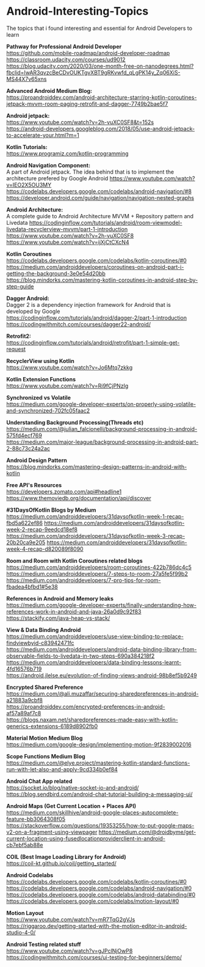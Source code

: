 # Android-Interesting-Topics
The topics that i found interesting and essential for Android Developers to learn

**Pathway for Professional Android Developer** <br/>
https://github.com/mobile-roadmap/android-developer-roadmap<br/>
 https://classroom.udacity.com/courses/ud9012<br/>
 https://blog.udacity.com/2020/03/one-month-free-on-nanodegrees.html?fbclid=IwAR3qvzcBeCDvOUKTgvXBT9gRKvwfd_qLgPK14y_Zq06XiS-MS44X7v65xns

**Advanced Android Medium Blog:** <br/>
https://proandroiddev.com/android-architecture-starring-kotlin-coroutines-jetpack-mvvm-room-paging-retrofit-and-dagger-7749b2bae5f7

**Android jetpack:** <br/>
https://www.youtube.com/watch?v=2h-vuXC0SF8&t=152s <br/>
https://android-developers.googleblog.com/2018/05/use-android-jetpack-to-accelerate-your.html?m=1

**Kotlin Tutorials:** <br/>
https://www.programiz.com/kotlin-programming

**Android Navigation Component:** <br/>
A part of Android jetpack. The idea behind that is to implement the architecture prefered by Google Android
https://www.youtube.com/watch?v=IEO2X5OU3MY <br/>
https://codelabs.developers.google.com/codelabs/android-navigation/#8 <br/>
https://developer.android.com/guide/navigation/navigation-nested-graphs

**Android Architecture:** <br/>
A complete guide to Android Architecture MVVM + Repository pattern and Livedata 
 https://codinginflow.com/tutorials/android/room-viewmodel-livedata-recyclerview-mvvm/part-1-introduction <br/>
 https://www.youtube.com/watch?v=2h-vuXC0SF8 <br/>
 https://www.youtube.com/watch?v=ijXjCtCXcN4

**Kotlin Coroutines** <br/>
https://codelabs.developers.google.com/codelabs/kotlin-coroutines/#0 <br/>
https://medium.com/androiddevelopers/coroutines-on-android-part-i-getting-the-background-3e0e54d20bb <br/>
https://blog.mindorks.com/mastering-kotlin-coroutines-in-android-step-by-step-guide

**Dagger Android:** <br/>
Dagger 2 is a dependency injection framework for Android that is developed by Google <br/>
https://codinginflow.com/tutorials/android/dagger-2/part-1-introduction <br/>
https://codingwithmitch.com/courses/dagger22-android/

**Retrofit2:** <br/>
https://codinginflow.com/tutorials/android/retrofit/part-1-simple-get-request

**RecyclerView using Kotlin** <br/>
https://www.youtube.com/watch?v=Jo6Mtq7zkkg

**Kotlin Extension Functions** <br/>
https://www.youtube.com/watch?v=Ri9fCjPNzIg

**Synchronized vs Volatile** <br/>
https://medium.com/google-developer-experts/on-properly-using-volatile-and-synchronized-702fc05faac2

**Understanding Background Processing(Threads etc)** <br/>
https://medium.com/@julian_falcionelli/background-processing-in-android-575fd4ecf769 <br/>
https://medium.com/major-league/background-processing-in-android-part-2-88c73c24a2ac

**Android Design Pattern** <br/>
https://blog.mindorks.com/mastering-design-patterns-in-android-with-kotlin

**Free API's Resources** <br/>
https://developers.zomato.com/api#headline1 <br/>
https://www.themoviedb.org/documentation/api/discover

**#31DaysOfKotlin Blogs by Medium** <br/>
https://medium.com/androiddevelopers/31daysofkotlin-week-1-recap-fbd5a622ef86
https://medium.com/androiddevelopers/31daysofkotlin-week-2-recap-9eedcd18ef8
https://medium.com/androiddevelopers/31daysofkotlin-week-3-recap-20b20ca9e205
https://medium.com/androiddevelopers/31daysofkotlin-week-4-recap-d820089f8090

**Room and Room with Kotlin Coroutines related blogs** <br/>
https://medium.com/androiddevelopers/room-coroutines-422b786dc4c5
https://medium.com/androiddevelopers/7-steps-to-room-27a5fe5f99b2 <br/>
https://medium.com/androiddevelopers/7-pro-tips-for-room-fbadea4bfbd1#5e38

**References in Android and Memory leaks** <br/>
https://medium.com/google-developer-experts/finally-understanding-how-references-work-in-android-and-java-26a0d9c92f83 <br/>
https://stackify.com/java-heap-vs-stack/

**View & Data Binding Android** <br/>
https://medium.com/androiddevelopers/use-view-binding-to-replace-findviewbyid-c83942471fc <br/>
https://medium.com/androiddevelopers/android-data-binding-library-from-observable-fields-to-livedata-in-two-steps-690a384218f2 <br/>
https://medium.com/androiddevelopers/data-binding-lessons-learnt-4fd16576b719 <br/>
https://android.jlelse.eu/evolution-of-finding-views-android-98b8ef5b9249

**Encrypted Shared Preference** <br/>
https://medium.com/@ali.muzaffar/securing-sharedpreferences-in-android-a21883a9cbf8<br/>
https://proandroiddev.com/encrypted-preferences-in-android-af57a89af7c8 <br/>
https://blogs.naxam.net/sharedpreferences-made-easy-with-kotlin-generics-extensions-6189d8902fb0

**Material Motion Medium Blog** <br/>
https://medium.com/google-design/implementing-motion-9f2839002016

**Scope Functions Medium Blog** <br/>
https://medium.com/@elye.project/mastering-kotlin-standard-functions-run-with-let-also-and-apply-9cd334b0ef84

**Android Chat App related** <br/>
https://socket.io/blog/native-socket-io-and-android/<br/>
https://blog.sendbird.com/android-chat-tutorial-building-a-messaging-ui/

**Android Maps (Get Current Location + Places API)** <br/>
https://medium.com/skillhive/android-google-places-autocomplete-feature-bb3064308f05 <br/>
 https://stackoverflow.com/questions/19353255/how-to-put-google-maps-v2-on-a-fragment-using-viewpager
 https://medium.com/@droidbyme/get-current-location-using-fusedlocationproviderclient-in-android-cb7ebf5ab88e

**COIL (Best Image Loading Library for Android)** <br/>
https://coil-kt.github.io/coil/getting_started/

**Android Codelabs** <br/>
https://codelabs.developers.google.com/codelabs/kotlin-coroutines/#0 <br/>
https://codelabs.developers.google.com/codelabs/android-navigation/#0 <br/>
https://codelabs.developers.google.com/codelabs/android-databinding/#0 <br/>
https://codelabs.developers.google.com/codelabs/motion-layout/#0

**Motion Layout** <br/>
https://www.youtube.com/watch?v=mR7TqG2gVJs<br/>
https://riggaroo.dev/getting-started-with-the-motion-editor-in-android-studio-4-0/

**Android Testing related stuff** <br/>
https://www.youtube.com/watch?v=gJPclNjOwP8<br/>
https://codingwithmitch.com/courses/ui-testing-for-beginners/demo/
